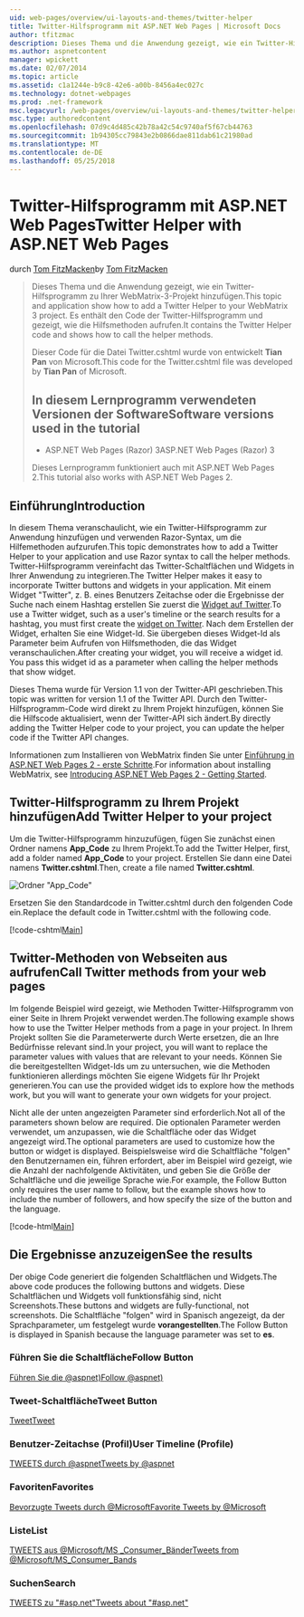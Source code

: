 ```yaml
---
uid: web-pages/overview/ui-layouts-and-themes/twitter-helper
title: Twitter-Hilfsprogramm mit ASP.NET Web Pages | Microsoft Docs
author: tfitzmac
description: Dieses Thema und die Anwendung gezeigt, wie ein Twitter-Hilfsprogramm zu Ihrer WebMatrix-3-Projekt hinzufügen. Es enthält den Code der Twitter-Hilfsprogramm und zeigt, wie das Hilfsprogramm...
ms.author: aspnetcontent
manager: wpickett
ms.date: 02/07/2014
ms.topic: article
ms.assetid: c1a1244e-b9c8-42e6-a00b-8456a4ec027c
ms.technology: dotnet-webpages
ms.prod: .net-framework
msc.legacyurl: /web-pages/overview/ui-layouts-and-themes/twitter-helper
msc.type: authoredcontent
ms.openlocfilehash: 07d9c4d485c42b78a42c54c9740af5f67cb44763
ms.sourcegitcommit: 1b94305cc79843e2b0866dae811dab61c21980ad
ms.translationtype: MT
ms.contentlocale: de-DE
ms.lasthandoff: 05/25/2018
---
```

<a name="twitter-helper-with-aspnet-web-pages"></a><span data-ttu-id="5e97c-104">Twitter-Hilfsprogramm mit ASP.NET Web Pages</span><span class="sxs-lookup"><span data-stu-id="5e97c-104">Twitter Helper with ASP.NET Web Pages</span></span>
====================
<span data-ttu-id="5e97c-105">durch [Tom FitzMacken](https://github.com/tfitzmac)</span><span class="sxs-lookup"><span data-stu-id="5e97c-105">by [Tom FitzMacken](https://github.com/tfitzmac)</span></span>

> <span data-ttu-id="5e97c-106">Dieses Thema und die Anwendung gezeigt, wie ein Twitter-Hilfsprogramm zu Ihrer WebMatrix-3-Projekt hinzufügen.</span><span class="sxs-lookup"><span data-stu-id="5e97c-106">This topic and application show how to add a Twitter Helper to your WebMatrix 3 project.</span></span> <span data-ttu-id="5e97c-107">Es enthält den Code der Twitter-Hilfsprogramm und gezeigt, wie die Hilfsmethoden aufrufen.</span><span class="sxs-lookup"><span data-stu-id="5e97c-107">It contains the Twitter Helper code and shows how to call the helper methods.</span></span>
> 
> <span data-ttu-id="5e97c-108">Dieser Code für die Datei Twitter.cshtml wurde von entwickelt **Tian Pan** von Microsoft.</span><span class="sxs-lookup"><span data-stu-id="5e97c-108">This code for the Twitter.cshtml file was developed by **Tian Pan** of Microsoft.</span></span>
> 
> ## <a name="software-versions-used-in-the-tutorial"></a><span data-ttu-id="5e97c-109">In diesem Lernprogramm verwendeten Versionen der Software</span><span class="sxs-lookup"><span data-stu-id="5e97c-109">Software versions used in the tutorial</span></span>
> 
> 
> - <span data-ttu-id="5e97c-110">ASP.NET Web Pages (Razor) 3</span><span class="sxs-lookup"><span data-stu-id="5e97c-110">ASP.NET Web Pages (Razor) 3</span></span>
>   
> 
> <span data-ttu-id="5e97c-111">Dieses Lernprogramm funktioniert auch mit ASP.NET Web Pages 2.</span><span class="sxs-lookup"><span data-stu-id="5e97c-111">This tutorial also works with ASP.NET Web Pages 2.</span></span>


## <a name="introduction"></a><span data-ttu-id="5e97c-112">Einführung</span><span class="sxs-lookup"><span data-stu-id="5e97c-112">Introduction</span></span>

<span data-ttu-id="5e97c-113">In diesem Thema veranschaulicht, wie ein Twitter-Hilfsprogramm zur Anwendung hinzufügen und verwenden Razor-Syntax, um die Hilfemethoden aufzurufen.</span><span class="sxs-lookup"><span data-stu-id="5e97c-113">This topic demonstrates how to add a Twitter Helper to your application and use Razor syntax to call the helper methods.</span></span> <span data-ttu-id="5e97c-114">Twitter-Hilfsprogramm vereinfacht das Twitter-Schaltflächen und Widgets in Ihrer Anwendung zu integrieren.</span><span class="sxs-lookup"><span data-stu-id="5e97c-114">The Twitter Helper makes it easy to incorporate Twitter buttons and widgets in your application.</span></span> <span data-ttu-id="5e97c-115">Mit einem Widget "Twitter", z. B. eines Benutzers Zeitachse oder die Ergebnisse der Suche nach einem Hashtag erstellen Sie zuerst die [Widget auf Twitter](https://twitter.com/settings/widgets).</span><span class="sxs-lookup"><span data-stu-id="5e97c-115">To use a Twitter widget, such as a user's timeline or the search results for a hashtag, you must first create the [widget on Twitter](https://twitter.com/settings/widgets).</span></span> <span data-ttu-id="5e97c-116">Nach dem Erstellen der Widget, erhalten Sie eine Widget-Id. Sie übergeben dieses Widget-Id als Parameter beim Aufrufen von Hilfsmethoden, die das Widget veranschaulichen.</span><span class="sxs-lookup"><span data-stu-id="5e97c-116">After creating your widget, you will receive a widget id. You pass this widget id as a parameter when calling the helper methods that show widget.</span></span>

<span data-ttu-id="5e97c-117">Dieses Thema wurde für Version 1.1 von der Twitter-API geschrieben.</span><span class="sxs-lookup"><span data-stu-id="5e97c-117">This topic was written for version 1.1 of the Twitter API.</span></span> <span data-ttu-id="5e97c-118">Durch den Twitter-Hilfsprogramm-Code wird direkt zu Ihrem Projekt hinzufügen, können Sie die Hilfscode aktualisiert, wenn der Twitter-API sich ändert.</span><span class="sxs-lookup"><span data-stu-id="5e97c-118">By directly adding the Twitter Helper code to your project, you can update the helper code if the Twitter API changes.</span></span>

<span data-ttu-id="5e97c-119">Informationen zum Installieren von WebMatrix finden Sie unter [Einführung in ASP.NET Web Pages 2 - erste Schritte](../getting-started/introducing-aspnet-web-pages-2/getting-started.md).</span><span class="sxs-lookup"><span data-stu-id="5e97c-119">For information about installing WebMatrix, see [Introducing ASP.NET Web Pages 2 - Getting Started](../getting-started/introducing-aspnet-web-pages-2/getting-started.md).</span></span>

## <a name="add-twitter-helper-to-your-project"></a><span data-ttu-id="5e97c-120">Twitter-Hilfsprogramm zu Ihrem Projekt hinzufügen</span><span class="sxs-lookup"><span data-stu-id="5e97c-120">Add Twitter Helper to your project</span></span>

<span data-ttu-id="5e97c-121">Um die Twitter-Hilfsprogramm hinzuzufügen, fügen Sie zunächst einen Ordner namens **App\_Code** zu Ihrem Projekt.</span><span class="sxs-lookup"><span data-stu-id="5e97c-121">To add the Twitter Helper, first, add a folder named **App\_Code** to your project.</span></span> <span data-ttu-id="5e97c-122">Erstellen Sie dann eine Datei namens **Twitter.cshtml**.</span><span class="sxs-lookup"><span data-stu-id="5e97c-122">Then, create a file named **Twitter.cshtml**.</span></span>

![Ordner "App_Code"](twitter-helper/_static/image1.png)

<span data-ttu-id="5e97c-124">Ersetzen Sie den Standardcode in Twitter.cshtml durch den folgenden Code ein.</span><span class="sxs-lookup"><span data-stu-id="5e97c-124">Replace the default code in Twitter.cshtml with the following code.</span></span>

[!code-cshtml[Main](twitter-helper/samples/sample1.cshtml)]

## <a name="call-twitter-methods-from-your-web-pages"></a><span data-ttu-id="5e97c-125">Twitter-Methoden von Webseiten aus aufrufen</span><span class="sxs-lookup"><span data-stu-id="5e97c-125">Call Twitter methods from your web pages</span></span>

<span data-ttu-id="5e97c-126">Im folgende Beispiel wird gezeigt, wie Methoden Twitter-Hilfsprogramm von einer Seite in Ihrem Projekt verwendet werden.</span><span class="sxs-lookup"><span data-stu-id="5e97c-126">The following example shows how to use the Twitter Helper methods from a page in your project.</span></span> <span data-ttu-id="5e97c-127">In Ihrem Projekt sollten Sie die Parameterwerte durch Werte ersetzen, die an Ihre Bedürfnisse relevant sind.</span><span class="sxs-lookup"><span data-stu-id="5e97c-127">In your project, you will want to replace the parameter values with values that are relevant to your needs.</span></span> <span data-ttu-id="5e97c-128">Können Sie die bereitgestellten Widget-Ids um zu untersuchen, wie die Methoden funktionieren allerdings möchten Sie eigene Widgets für Ihr Projekt generieren.</span><span class="sxs-lookup"><span data-stu-id="5e97c-128">You can use the provided widget ids to explore how the methods work, but you will want to generate your own widgets for your project.</span></span>

<span data-ttu-id="5e97c-129">Nicht alle der unten angezeigten Parameter sind erforderlich.</span><span class="sxs-lookup"><span data-stu-id="5e97c-129">Not all of the parameters shown below are required.</span></span> <span data-ttu-id="5e97c-130">Die optionalen Parameter werden verwendet, um anzupassen, wie die Schaltfläche oder das Widget angezeigt wird.</span><span class="sxs-lookup"><span data-stu-id="5e97c-130">The optional parameters are used to customize how the button or widget is displayed.</span></span> <span data-ttu-id="5e97c-131">Beispielsweise wird die Schaltfläche "folgen" den Benutzernamen ein, führen erfordert, aber im Beispiel wird gezeigt, wie die Anzahl der nachfolgende Aktivitäten, und geben Sie die Größe der Schaltfläche und die jeweilige Sprache wie.</span><span class="sxs-lookup"><span data-stu-id="5e97c-131">For example, the Follow Button only requires the user name to follow, but the example shows how to include the number of followers, and how specify the size of the button and the language.</span></span>

[!code-html[Main](twitter-helper/samples/sample2.html)]

## <a name="see-the-results"></a><span data-ttu-id="5e97c-132">Die Ergebnisse anzuzeigen</span><span class="sxs-lookup"><span data-stu-id="5e97c-132">See the results</span></span>

<span data-ttu-id="5e97c-133">Der obige Code generiert die folgenden Schaltflächen und Widgets.</span><span class="sxs-lookup"><span data-stu-id="5e97c-133">The above code produces the following buttons and widgets.</span></span> <span data-ttu-id="5e97c-134">Diese Schaltflächen und Widgets voll funktionsfähig sind, nicht Screenshots.</span><span class="sxs-lookup"><span data-stu-id="5e97c-134">These buttons and widgets are fully-functional, not screenshots.</span></span> <span data-ttu-id="5e97c-135">Die Schaltfläche "folgen" wird in Spanisch angezeigt, da der Sprachparameter, um festgelegt wurde **vorangestellten**.</span><span class="sxs-lookup"><span data-stu-id="5e97c-135">The Follow Button is displayed in Spanish because the language parameter was set to **es**.</span></span>

### <a name="follow-button"></a><span data-ttu-id="5e97c-136">Führen Sie die Schaltfläche</span><span class="sxs-lookup"><span data-stu-id="5e97c-136">Follow Button</span></span>

[<span data-ttu-id="5e97c-137">Führen Sie die @aspnet)</span><span class="sxs-lookup"><span data-stu-id="5e97c-137">Follow @aspnet)</span></span>](https://twitter.com/aspnet)<script>!function (d, s, id) { var js, fjs = d.getElementsByTagName(s)[0], p = /^http:/.test(d.location) ? 'http' : 'https'; if (!d.getElementById(id)) { js = d.createElement(s); js.id = id; js.src = p + '://platform.twitter.com/widgets.js'; fjs.parentNode.insertBefore(js, fjs); } }(document, 'script', 'twitter-wjs');</script>

### <a name="tweet-button"></a><span data-ttu-id="5e97c-138">Tweet-Schaltfläche</span><span class="sxs-lookup"><span data-stu-id="5e97c-138">Tweet Button</span></span>

[<span data-ttu-id="5e97c-139">Tweet</span><span class="sxs-lookup"><span data-stu-id="5e97c-139">Tweet</span></span>](https://twitter.com/share)<script>!function (d, s, id) { var js, fjs = d.getElementsByTagName(s)[0], p = /^http:/.test(d.location) ? 'http' : 'https'; if (!d.getElementById(id)) { js = d.createElement(s); js.id = id; js.src = p + '://platform.twitter.com/widgets.js'; fjs.parentNode.insertBefore(js, fjs); } }(document, 'script', 'twitter-wjs');</script>

### <a name="user-timeline-profile"></a><span data-ttu-id="5e97c-140">Benutzer-Zeitachse (Profil)</span><span class="sxs-lookup"><span data-stu-id="5e97c-140">User Timeline (Profile)</span></span>

[<span data-ttu-id="5e97c-141">TWEETS durch @aspnet</span><span class="sxs-lookup"><span data-stu-id="5e97c-141">Tweets by @aspnet</span></span>](https://twitter.com/aspnet)<script>!function (d, s, id) { var js, fjs = d.getElementsByTagName(s)[0], p = /^http:/.test(d.location) ? 'http' : 'https'; if (!d.getElementById(id)) { js = d.createElement(s); js.id = id; js.src = p + "://platform.twitter.com/widgets.js"; fjs.parentNode.insertBefore(js, fjs); } }(document, "script", "twitter-wjs");</script>

### <a name="favorites"></a><span data-ttu-id="5e97c-142">Favoriten</span><span class="sxs-lookup"><span data-stu-id="5e97c-142">Favorites</span></span>

[<span data-ttu-id="5e97c-143">Bevorzugte Tweets durch @Microsoft</span><span class="sxs-lookup"><span data-stu-id="5e97c-143">Favorite Tweets by @Microsoft</span></span>](https://twitter.com/Microsoft/favorites)<script>!function (d, s, id) { var js, fjs = d.getElementsByTagName(s)[0], p = /^http:/.test(d.location) ? 'http' : 'https'; if (!d.getElementById(id)) { js = d.createElement(s); js.id = id; js.src = p + "://platform.twitter.com/widgets.js"; fjs.parentNode.insertBefore(js, fjs); } }(document, "script", "twitter-wjs");</script>

### <a name="list"></a><span data-ttu-id="5e97c-144">Liste</span><span class="sxs-lookup"><span data-stu-id="5e97c-144">List</span></span>

[<span data-ttu-id="5e97c-145">TWEETS aus @Microsoft/MS \_Consumer\_Bänder</span><span class="sxs-lookup"><span data-stu-id="5e97c-145">Tweets from @Microsoft/MS\_Consumer\_Bands</span></span>](https://twitter.com/microsoft/ms-consumer-brands/)<script>!function (d, s, id) { var js, fjs = d.getElementsByTagName(s)[0], p = /^http:/.test(d.location) ? 'http' : 'https'; if (!d.getElementById(id)) { js = d.createElement(s); js.id = id; js.src = p + "://platform.twitter.com/widgets.js"; fjs.parentNode.insertBefore(js, fjs); } }(document, "script", "twitter-wjs");</script>

### <a name="search"></a><span data-ttu-id="5e97c-146">Suchen</span><span class="sxs-lookup"><span data-stu-id="5e97c-146">Search</span></span>

[<span data-ttu-id="5e97c-147">TWEETS zu &quot;#asp.net&quot;</span><span class="sxs-lookup"><span data-stu-id="5e97c-147">Tweets about &quot;#asp.net&quot;</span></span>](https://twitter.com/search?q=%23asp.net)<script>!function (d, s, id) { var js, fjs = d.getElementsByTagName(s)[0], p = /^http:/.test(d.location) ? 'http' : 'https'; if (!d.getElementById(id)) { js = d.createElement(s); js.id = id; js.src = p + "://platform.twitter.com/widgets.js"; fjs.parentNode.insertBefore(js, fjs); } }(document, "script", "twitter-wjs");</script>
